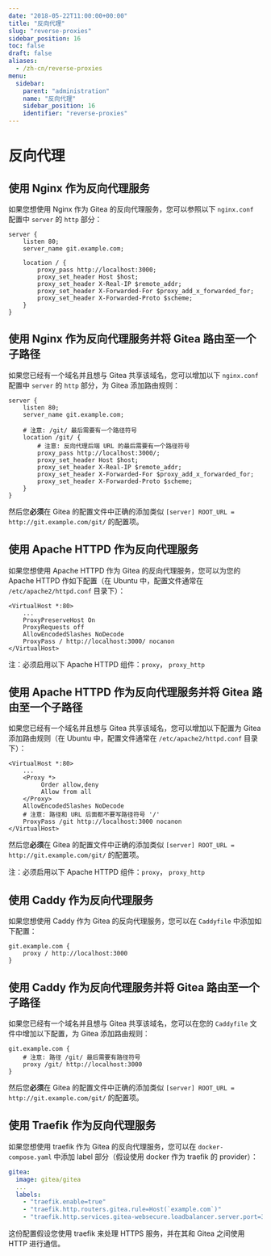 ```yaml
---
date: "2018-05-22T11:00:00+00:00"
title: "反向代理"
slug: "reverse-proxies"
sidebar_position: 16
toc: false
draft: false
aliases:
  - /zh-cn/reverse-proxies
menu:
  sidebar:
    parent: "administration"
    name: "反向代理"
    sidebar_position: 16
    identifier: "reverse-proxies"
---
```


# 反向代理

## 使用 Nginx 作为反向代理服务

如果您想使用 Nginx 作为 Gitea 的反向代理服务，您可以参照以下 `nginx.conf` 配置中 `server` 的 `http` 部分：

```
server {
    listen 80;
    server_name git.example.com;

    location / {
        proxy_pass http://localhost:3000;
        proxy_set_header Host $host;
        proxy_set_header X-Real-IP $remote_addr;
        proxy_set_header X-Forwarded-For $proxy_add_x_forwarded_for;
        proxy_set_header X-Forwarded-Proto $scheme;
    }
}
```

## 使用 Nginx 作为反向代理服务并将 Gitea 路由至一个子路径

如果您已经有一个域名并且想与 Gitea 共享该域名，您可以增加以下 `nginx.conf` 配置中 `server` 的 `http` 部分，为 Gitea 添加路由规则：

```
server {
    listen 80;
    server_name git.example.com;

    # 注意: /git/ 最后需要有一个路径符号
    location /git/ {
        # 注意: 反向代理后端 URL 的最后需要有一个路径符号
        proxy_pass http://localhost:3000/;
        proxy_set_header Host $host;
        proxy_set_header X-Real-IP $remote_addr;
        proxy_set_header X-Forwarded-For $proxy_add_x_forwarded_for;
        proxy_set_header X-Forwarded-Proto $scheme;
    }
}
```

然后您**必须**在 Gitea 的配置文件中正确的添加类似 `[server] ROOT_URL = http://git.example.com/git/` 的配置项。

## 使用 Apache HTTPD 作为反向代理服务

如果您想使用 Apache HTTPD 作为 Gitea 的反向代理服务，您可以为您的 Apache HTTPD 作如下配置（在 Ubuntu 中，配置文件通常在 `/etc/apache2/httpd.conf` 目录下）：

```
<VirtualHost *:80>
    ...
    ProxyPreserveHost On
    ProxyRequests off
    AllowEncodedSlashes NoDecode
    ProxyPass / http://localhost:3000/ nocanon
</VirtualHost>
```

注：必须启用以下 Apache HTTPD 组件：`proxy`， `proxy_http`

## 使用 Apache HTTPD 作为反向代理服务并将 Gitea 路由至一个子路径

如果您已经有一个域名并且想与 Gitea 共享该域名，您可以增加以下配置为 Gitea 添加路由规则（在 Ubuntu 中，配置文件通常在 `/etc/apache2/httpd.conf` 目录下）：

```
<VirtualHost *:80>
    ...
    <Proxy *>
         Order allow,deny
         Allow from all
    </Proxy>
    AllowEncodedSlashes NoDecode
    # 注意: 路径和 URL 后面都不要写路径符号 '/'
    ProxyPass /git http://localhost:3000 nocanon
</VirtualHost>
```

然后您**必须**在 Gitea 的配置文件中正确的添加类似 `[server] ROOT_URL = http://git.example.com/git/` 的配置项。

注：必须启用以下 Apache HTTPD 组件：`proxy`， `proxy_http`

## 使用 Caddy 作为反向代理服务

如果您想使用 Caddy 作为 Gitea 的反向代理服务，您可以在 `Caddyfile` 中添加如下配置：

```
git.example.com {
    proxy / http://localhost:3000
}
```

## 使用 Caddy 作为反向代理服务并将 Gitea 路由至一个子路径

如果您已经有一个域名并且想与 Gitea 共享该域名，您可以在您的 `Caddyfile` 文件中增加以下配置，为 Gitea 添加路由规则：

```
git.example.com {
    # 注意: 路径 /git/ 最后需要有路径符号
    proxy /git/ http://localhost:3000
}
```

然后您**必须**在 Gitea 的配置文件中正确的添加类似 `[server] ROOT_URL = http://git.example.com/git/` 的配置项。

## 使用 Traefik 作为反向代理服务

如果您想使用 traefik 作为 Gitea 的反向代理服务，您可以在 `docker-compose.yaml` 中添加 label 部分（假设使用 docker 作为 traefik 的 provider）：

```yaml
gitea:
  image: gitea/gitea
  ...
  labels:
    - "traefik.enable=true"
    - "traefik.http.routers.gitea.rule=Host(`example.com`)"
    - "traefik.http.services.gitea-websecure.loadbalancer.server.port=3000"
```

这份配置假设您使用 traefik 来处理 HTTPS 服务，并在其和 Gitea 之间使用 HTTP 进行通信。
